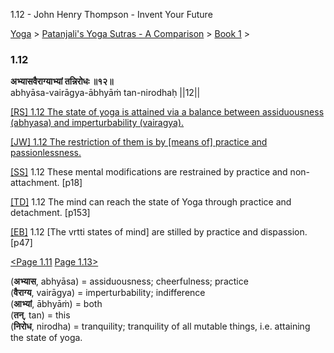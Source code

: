 1.12 - John Henry Thompson - Invent Your Future   
    

[Yoga](../../../yoga.md)‎ > ‎[Patanjali's Yoga Sutras - A Comparison](../../patanjani.md)‎ > ‎[Book 1](../book-1.md)‎ > ‎

### 1.12

**अभ्यासवैराग्याभ्यां तन्निरोधः ॥१२॥**  
abhyāsa-vairāgya-ābhyāṁ tan-nirodhaḥ ||12||  
  
  
[\[RS\] 1.12 The state of yoga is attained via a balance between assiduousness (abhyasa) and imperturbability (vairagya).](http://www.ashtangayoga.info/philosophy/yoga-sutra-patanjali/chapter-1/item/abhyasa-vairagya-abhyam-tan-nirodhah-12/)  
  
[\[JW\] 1.12 The restriction of them is by \[means of\] practice and passionlessness.](http://books.google.com/books?id=YzFImjtOxUwC&pg=PA34&ci=171%2C356%2C727%2C54&source=bookclip)  
  
[\[SS\]](http://www.amazon.com/Yoga-Sutras-Patanjali-Commentary-Satchidananda/dp/0932040381)  1.12 These mental modifications are restrained by practice and non-attachment. \[p18\]  
  
[\[TD\]](http://www.amazon.com/Heart-Yoga-Developing-Personal-Practice/dp/089281764X/ref=sr_1_5?ie=UTF8&qid=1326228195&sr=8-5) 1.12 The mind can reach the state of Yoga through practice and detachment. \[p153\]  
  
[\[EB\]](http://www.amazon.com/Yoga-Sutras-Patanjali-Translation-Commentary/dp/0865477361/ref=sr_1_1?ie=UTF8&s=books&qid=1250508322&sr=1-1) 1.12 \[The vrtti states of mind\] are stilled by practice and dispassion. \[p47\]  
  
  
[<Page 1.11](111-1.md) [Page 1.13>](113.md)  
  
  

(**अभ्यास**, abhyāsa) = assiduousness; cheerfulness; practice  
(**वैराग्य**, vairāgya) = imperturbability; indifference  
(**आभ्यां**, ābhyāṁ) = both  
(**तन्**, tan) = this  
(**निरोध**, nirodha) = tranquility; tranquility of all mutable things, i.e. attaining the state of yoga.

